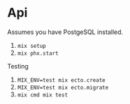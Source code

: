 # Api

Assumes you have PostgeSQL installed.

1. `mix setup`
2. `mix phx.start`

Testing
1. `MIX_ENV=test mix ecto.create`
2. `MIX_ENV=test mix ecto.migrate`
3. `mix cmd mix test`

